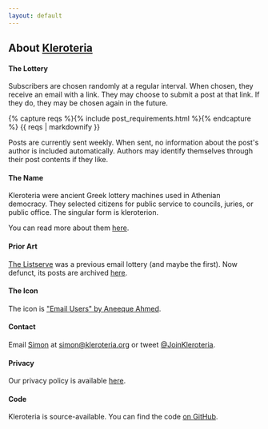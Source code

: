 ```yaml
---
layout: default
---
```


## About [Kleroteria](/)

#### The Lottery

Subscribers are chosen randomly at a regular interval.
When chosen, they receive an email with a link.
They may choose to submit a post at that link.
If they do, they may be chosen again in the future.

{% capture reqs %}{% include post_requirements.html %}{% endcapture %}
{{ reqs | markdownify }}

Posts are currently sent weekly.
When sent, no information about the post's author is included automatically.
Authors may identify themselves through their post contents if they like.

#### The Name

Kleroteria were ancient Greek lottery machines used in Athenian democracy.
They selected citizens for public service to councils, juries, or public office.
The singular form is kleroterion.

You can read more about them [here](https://en.wikipedia.org/wiki/Kleroterion).

#### Prior Art

[The Listserve](http://www.thelistserve.com) was a previous email lottery (and maybe the first).
Now defunct, its posts are archived [here](https://thelistservearchive.com).

#### The Icon

The icon is ["Email Users" by Aneeque Ahmed](https://thenounproject.com/term/email-users/1275972).

#### Contact

Email [Simon](https://www.simonmweber.com) at [simon@kleroteria.org](mailto:simon@kleroteria.org) or tweet [@JoinKleroteria](https://twitter.com/JoinKleroteria).

#### Privacy

Our privacy policy is available [here](/privacy).

#### Code

Kleroteria is source-available. You can find the code [on GitHub](https://github.com/simon-weber/kleroteria).
